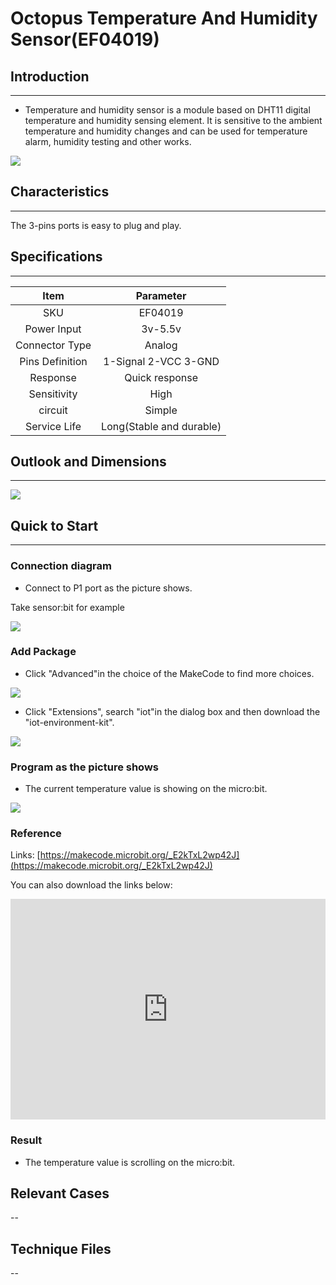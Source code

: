 # Octopus Temperature And Humidity Sensor(EF04019) 

## Introduction
---
- Temperature and humidity sensor is a module based on DHT11 digital temperature and humidity sensing element. It is sensitive to the ambient temperature and humidity changes and can be used for temperature alarm, humidity testing and other works.

 ![](./images/b4CeLwq.jpg)

## Characteristics
---
The 3-pins ports is easy to plug and play.


## Specifications
---

Item  | Parameter 
:-: | :-: 
SKU|EF04019
Power Input|3v-5.5v
Connector Type|Analog
Pins Definition|1-Signal 2-VCC 3-GND
Response|Quick response
Sensitivity|High
circuit|Simple
Service Life|Long(Stable and durable)


## Outlook and Dimensions
---

 ![](./images/aQIDnpP.png)

## Quick to Start
---

### Connection diagram
- Connect to P1 port as the picture shows.

Take sensor:bit for example

 ![](./images/jxvVgcK.png)

### Add Package
- Click "Advanced"in the choice of the MakeCode to find more choices.

 ![](./images/smtcNoB.png)



- Click "Extensions", search "iot"in the dialog box and then download the "iot-environment-kit".

 ![](./images/IAZrNAy.png)

### Program as the picture shows
- The current temperature value is showing on the micro:bit.

 ![](./images/BOELw4G.png)

### Reference
Links: [https://makecode.microbit.org/_E2kTxL2wp42J](https://makecode.microbit.org/_E2kTxL2wp42J)

You can also download the links below:

<div style="position:relative;height:0;padding-bottom:70%;overflow:hidden;"><iframe style="position:absolute;top:0;left:0;width:100%;height:100%;" src="https://makecode.microbit.org/#pub:_E2kTxL2wp42J" frameborder="0" sandbox="allow-popups allow-forms allow-scripts allow-same-origin"></iframe></div>  


### Result
- The temperature value is scrolling on the micro:bit.

## Relevant Cases
--

## Technique Files
--
